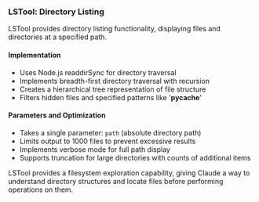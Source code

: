 ### LSTool: Directory Listing

LSTool provides directory listing functionality, displaying files and directories at a specified path.

#### Implementation

- Uses Node.js readdirSync for directory traversal
- Implements breadth-first directory traversal with recursion
- Creates a hierarchical tree representation of file structure
- Filters hidden files and specified patterns like '**pycache**'

#### Parameters and Optimization

- Takes a single parameter: `path` (absolute directory path)
- Limits output to 1000 files to prevent excessive results
- Implements verbose mode for full path display
- Supports truncation for large directories with counts of additional items

LSTool provides a filesystem exploration capability, giving Claude a way to understand directory structures and locate files before performing operations on them.

